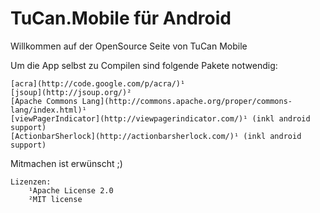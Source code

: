 # TuCan.Mobile für Android


Willkommen auf der OpenSource Seite von TuCan Mobile

Um die App selbst zu Compilen sind folgende Pakete notwendig:

	[acra](http://code.google.com/p/acra/)¹
	[jsoup](http://jsoup.org/)²
	[Apache Commons Lang](http://commons.apache.org/proper/commons-lang/index.html)¹
	[viewPagerIndicator](http://viewpagerindicator.com/)¹ (inkl android support)
	[ActionbarSherlock](http://actionbarsherlock.com/)¹ (inkl android support)
	
Mitmachen ist erwünscht ;)
	
	Lizenzen:
		¹Apache License 2.0
		²MIT license
